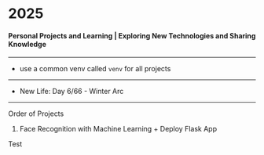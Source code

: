 # 2025
#### Personal Projects and Learning | Exploring New Technologies and Sharing Knowledge

---

- use a common venv called `venv` for all projects

--- 

- New Life: Day 6/66 - Winter Arc

---
Order of Projects

1. Face Recognition with Machine Learning + Deploy Flask App


Test

